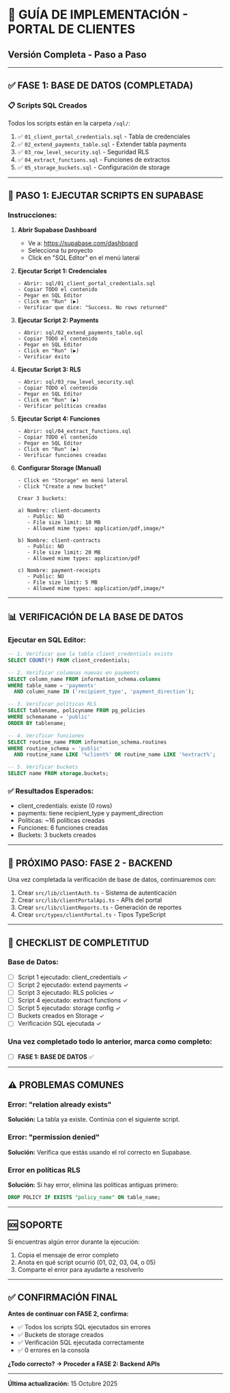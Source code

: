 # 🚀 GUÍA DE IMPLEMENTACIÓN - PORTAL DE CLIENTES
## Versión Completa - Paso a Paso

---

## ✅ FASE 1: BASE DE DATOS (COMPLETADA)

### 📋 Scripts SQL Creados

Todos los scripts están en la carpeta `/sql/`:

1. ✅ `01_client_portal_credentials.sql` - Tabla de credenciales
2. ✅ `02_extend_payments_table.sql` - Extender tabla payments
3. ✅ `03_row_level_security.sql` - Seguridad RLS
4. ✅ `04_extract_functions.sql` - Funciones de extractos
5. ✅ `05_storage_buckets.sql` - Configuración de storage

---

## 🔧 PASO 1: EJECUTAR SCRIPTS EN SUPABASE

### Instrucciones:

1. **Abrir Supabase Dashboard**
   - Ve a: https://supabase.com/dashboard
   - Selecciona tu proyecto
   - Click en "SQL Editor" en el menú lateral

2. **Ejecutar Script 1: Credenciales**
   ```
   - Abrir: sql/01_client_portal_credentials.sql
   - Copiar TODO el contenido
   - Pegar en SQL Editor
   - Click en "Run" (▶️)
   - Verificar que dice: "Success. No rows returned"
   ```

3. **Ejecutar Script 2: Payments**
   ```
   - Abrir: sql/02_extend_payments_table.sql
   - Copiar TODO el contenido
   - Pegar en SQL Editor
   - Click en "Run" (▶️)
   - Verificar éxito
   ```

4. **Ejecutar Script 3: RLS**
   ```
   - Abrir: sql/03_row_level_security.sql
   - Copiar TODO el contenido
   - Pegar en SQL Editor
   - Click en "Run" (▶️)
   - Verificar políticas creadas
   ```

5. **Ejecutar Script 4: Funciones**
   ```
   - Abrir: sql/04_extract_functions.sql
   - Copiar TODO el contenido
   - Pegar en SQL Editor
   - Click en "Run" (▶️)
   - Verificar funciones creadas
   ```

6. **Configurar Storage (Manual)**
   ```
   - Click en "Storage" en menú lateral
   - Click "Create a new bucket"
   
   Crear 3 buckets:
   
   a) Nombre: client-documents
      - Public: NO
      - File size limit: 10 MB
      - Allowed mime types: application/pdf,image/*
   
   b) Nombre: client-contracts
      - Public: NO
      - File size limit: 20 MB
      - Allowed mime types: application/pdf
   
   c) Nombre: payment-receipts
      - Public: NO
      - File size limit: 5 MB
      - Allowed mime types: application/pdf,image/*
   ```

---

## 📊 VERIFICACIÓN DE LA BASE DE DATOS

### Ejecutar en SQL Editor:

```sql
-- 1. Verificar que la tabla client_credentials existe
SELECT COUNT(*) FROM client_credentials;

-- 2. Verificar columnas nuevas en payments
SELECT column_name FROM information_schema.columns 
WHERE table_name = 'payments' 
  AND column_name IN ('recipient_type', 'payment_direction');

-- 3. Verificar políticas RLS
SELECT tablename, policyname FROM pg_policies 
WHERE schemaname = 'public' 
ORDER BY tablename;

-- 4. Verificar funciones
SELECT routine_name FROM information_schema.routines 
WHERE routine_schema = 'public' 
  AND routine_name LIKE '%client%' OR routine_name LIKE '%extract%';

-- 5. Verificar buckets
SELECT name FROM storage.buckets;
```

### ✅ Resultados Esperados:
- client_credentials: existe (0 rows)
- payments: tiene recipient_type y payment_direction
- Políticas: ~16 políticas creadas
- Funciones: 6 funciones creadas
- Buckets: 3 buckets creados

---

## 🎯 PRÓXIMO PASO: FASE 2 - BACKEND

Una vez completada la verificación de base de datos, continuaremos con:

1. Crear `src/lib/clientAuth.ts` - Sistema de autenticación
2. Crear `src/lib/clientPortalApi.ts` - APIs del portal
3. Crear `src/lib/clientReports.ts` - Generación de reportes
4. Crear `src/types/clientPortal.ts` - Tipos TypeScript

---

## 📝 CHECKLIST DE COMPLETITUD

### Base de Datos:
- [ ] Script 1 ejecutado: client_credentials ✓
- [ ] Script 2 ejecutado: extend payments ✓
- [ ] Script 3 ejecutado: RLS policies ✓
- [ ] Script 4 ejecutado: extract functions ✓
- [ ] Script 5 ejecutado: storage config ✓
- [ ] Buckets creados en Storage ✓
- [ ] Verificación SQL ejecutada ✓

### Una vez completado todo lo anterior, marca como completo:
- [ ] **FASE 1: BASE DE DATOS** ✅

---

## ⚠️ PROBLEMAS COMUNES

### Error: "relation already exists"
**Solución:** La tabla ya existe. Continúa con el siguiente script.

### Error: "permission denied"
**Solución:** Verifica que estás usando el rol correcto en Supabase.

### Error en políticas RLS
**Solución:** Si hay error, elimina las políticas antiguas primero:
```sql
DROP POLICY IF EXISTS "policy_name" ON table_name;
```

---

## 🆘 SOPORTE

Si encuentras algún error durante la ejecución:

1. Copia el mensaje de error completo
2. Anota en qué script ocurrió (01, 02, 03, 04, o 05)
3. Comparte el error para ayudarte a resolverlo

---

## ✅ CONFIRMACIÓN FINAL

**Antes de continuar con FASE 2, confirma:**
- ✅ Todos los scripts SQL ejecutados sin errores
- ✅ Buckets de storage creados
- ✅ Verificación SQL ejecutada correctamente
- ✅ 0 errores en la consola

**¿Todo correcto? → Proceder a FASE 2: Backend APIs**

---

**Última actualización:** 15 Octubre 2025
